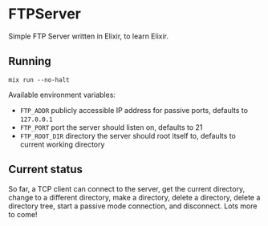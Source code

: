 # FTPServer

Simple FTP Server written in Elixir, to learn Elixir.

## Running

```shell
mix run --no-halt
```

Available environment variables:

* `FTP_ADDR` publicly accessible IP address for passive ports, defaults to `127.0.0.1`
* `FTP_PORT` port the server should listen on, defaults to 21
* `FTP_ROOT_DIR` directory the server should root itself to, defaults to current working directory

## Current status

So far, a TCP client can connect to the server, get the current directory, change to a different directory,
make a directory, delete a directory, delete a directory tree, start a passive mode connection,
and disconnect.  Lots more to come!

